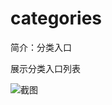 # categories

简介：分类入口

展示分类入口列表

![截图](https://img.alicdn.com/tfs/TB1p8N5tk7mBKNjSZFyXXbydFXa-750-324.png)
